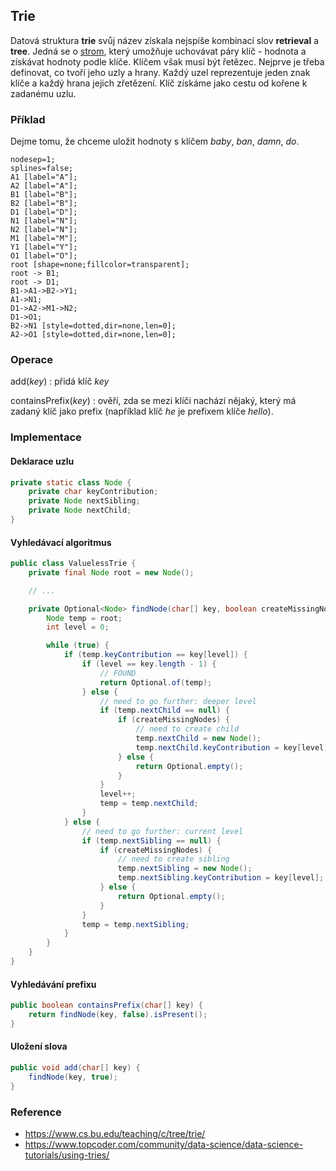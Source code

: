 ## Trie

Datová struktura **trie** svůj název získala nejspíše kombinací slov **retrieval** a **tree**. Jedná se o [strom](wiki/datova-struktura-strom), který umožňuje uchovávat páry klíč - hodnota a získávat hodnoty podle klíče. Klíčem však musí být řetězec. Nejprve je třeba definovat, co tvoří jeho uzly a hrany. Každý uzel reprezentuje jeden znak klíče a každý hrana jejich zřetězení. Klíč získáme jako cestu od kořene k zadanému uzlu.

### Příklad

Dejme tomu, že chceme uložit hodnoty s klíčem *baby*, *ban*, *damn*, *do*.

```dot:digraph
nodesep=1;
splines=false;
A1 [label="A"];
A2 [label="A"];
B1 [label="B"];
B2 [label="B"];
D1 [label="D"];
N1 [label="N"];
N2 [label="N"];
M1 [label="M"];
Y1 [label="Y"];
O1 [label="O"];
root [shape=none;fillcolor=transparent];
root -> B1;
root -> D1;
B1->A1->B2->Y1;
A1->N1;
D1->A2->M1->N2;
D1->O1;
B2->N1 [style=dotted,dir=none,len=0];
A2->O1 [style=dotted,dir=none,len=0];
```

### Operace

add(*key*)
: přidá klíč *key*
 
containsPrefix(*key*)
: ověří, zda se mezi klíči nachází nějaký, který má zadaný klíč jako prefix (například klíč *he* je prefixem klíče *hello*).

### Implementace

#### Deklarace uzlu

```java
private static class Node {
    private char keyContribution;
    private Node nextSibling;
    private Node nextChild;
}
```

#### Vyhledávací algoritmus

```java
public class ValuelessTrie {
    private final Node root = new Node();

    // ...

    private Optional<Node> findNode(char[] key, boolean createMissingNodes) {
        Node temp = root;
        int level = 0;

        while (true) {
            if (temp.keyContribution == key[level]) {
                if (level == key.length - 1) {
                    // FOUND
                    return Optional.of(temp);
                } else {
                    // need to go further: deeper level
                    if (temp.nextChild == null) {
                        if (createMissingNodes) {
                            // need to create child
                            temp.nextChild = new Node();
                            temp.nextChild.keyContribution = key[level];
                        } else {
                            return Optional.empty();
                        }
                    }
                    level++;
                    temp = temp.nextChild;
                }
            } else {
                // need to go further: current level
                if (temp.nextSibling == null) {
                    if (createMissingNodes) {
                        // need to create sibling
                        temp.nextSibling = new Node();
                        temp.nextSibling.keyContribution = key[level];
                    } else {
                        return Optional.empty();
                    }
                }
                temp = temp.nextSibling;
            }
        }
    }
}
```

#### Vyhledávání prefixu

```java
public boolean containsPrefix(char[] key) {
    return findNode(key, false).isPresent();
}
```

#### Uložení slova

```java
public void add(char[] key) {
    findNode(key, true);
}
```

### Reference

* https://www.cs.bu.edu/teaching/c/tree/trie/
* https://www.topcoder.com/community/data-science/data-science-tutorials/using-tries/